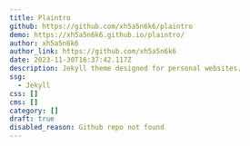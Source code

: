 ```yaml
---
title: Plaintro
github: https://github.com/xh5a5n6k6/plaintro
demo: https://xh5a5n6k6.github.io/plaintro/
author: xh5a5n6k6
author_link: https://github.com/xh5a5n6k6
date: 2023-11-30T16:37:42.117Z
description: Jekyll theme designed for personal websites.
ssg:
  - Jekyll
css: []
cms: []
category: []
draft: true
disabled_reason: Github repo not found
---
```

